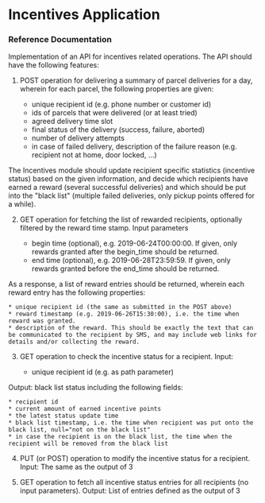 # Incentives Application

### Reference Documentation

Implementation of an API for incentives related operations. The API should have the following features:

1. POST operation for delivering a summary of parcel deliveries for a day, wherein for each parcel, the following properties are given:

    * unique recipient id (e.g. phone number or customer id) 
    * ids of parcels that were delivered (or at least tried)
    * agreed delivery time slot
    * final status of the delivery (success, failure, aborted)
    * number of delivery attempts
    * in case of failed delivery, description of the failure reason (e.g. recipient not at home, door locked, ...)

The  Incentives module should update recipient specific statistics (incentive status) based on the given information, and decide which recipients have earned a reward (several successful deliveries) and which should be put into the "black list" (multiple failed deliveries, only pickup points offered for a while).

2. GET operation for fetching the list of rewarded recipients, optionally filtered by the reward time stamp. Input parameters

    * begin time (optional), e.g. 2019-06-24T00:00:00. If given, only rewards granted after the begin_time should be returned.
    * end time (optional), e.g. 2019-06-28T23:59:59. If given, only rewards granted before the end_time should be returned.

As a response, a list of reward entries should be returned, wherein each reward entry has the following properties:
    
    * unique recipient id (the same as submitted in the POST above)
    * reward timestamp (e.g. 2019-06-26T15:30:00), i.e. the time when reward was granted.
    * description of the reward. This should be exactly the text that can be communicated to the recipient by SMS, and may include web links for details and/or collecting the reward.

3. GET operation to check the incentive status for a recipient. Input: 
    
    * unique recipient id (e.g. as path parameter)

Output: black list status including the following fields:

    * recipient id
    * current amount of earned incentive points
    * the latest status update time
    * black list timestamp, i.e. the time when recipient was put onto the black list, null="not on the black list"
    * in case the recipient is on the black list, the time when the recipient will be removed from the black list
    
4. PUT (or POST) operation to modify the incentive status for a recipient. Input: The same as the output of 3

5. GET operation to fetch all incentive status entries for all recipients (no input parameters). Output: List of entries defined as the output of 3